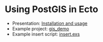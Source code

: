 # Using PostGIS in Ecto

* Presentation: [Installation and usage](slides.md)
* Example project: [gis_demo](gis_demo/)
* Example insert script: [insert.exs](insert.exs)
